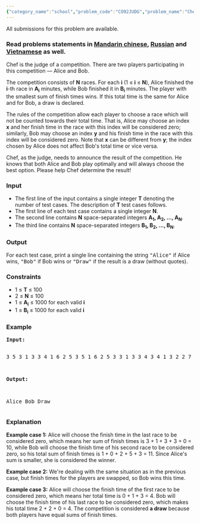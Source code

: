 ```yaml
---
{"category_name":"school","problem_code":"CO92JUDG","problem_name":"Chef Judges a Competition","languages_supported":{"0":"C","1":"CPP14","2":"JAVA","3":"PYTH","4":"PYTH 3.5","5":"PYPY","6":"CS2","7":"PAS fpc","8":"PAS gpc","9":"RUBY","10":"PHP","11":"GO","12":"NODEJS","13":"HASK","14":"rust","15":"SCALA","16":"swift","17":"D","18":"PERL","19":"FORT","20":"WSPC","21":"ADA","22":"CAML","23":"ICK","24":"BF","25":"ASM","26":"CLPS","27":"PRLG","28":"ICON","29":"SCM qobi","30":"PIKE","31":"ST","32":"NICE","33":"LUA","34":"BASH","35":"NEM","36":"LISP sbcl","37":"LISP clisp","38":"SCM guile","39":"JS","40":"ERL","41":"TCL","42":"kotlin","43":"PERL6","44":"TEXT","45":"SCM chicken","46":"CLOJ","47":"COB","48":"FS"},"max_timelimit":0.5,"source_sizelimit":50000,"problem_author":"kefaa","problem_tester":null,"date_added":"15-03-2018","tags":{"0":"cakewalk","1":"cook92","2":"implementation","3":"kefaa"},"editorial_url":"https://discuss.codechef.com/problems/CO92JUDG","time":{"view_start_date":1521397801,"submit_start_date":1521397801,"visible_start_date":1521397801,"end_date":1735669800},"is_direct_submittable":false,"layout":"problem"}
---
```

<span class="solution-visible-txt">All submissions for this problem are available.</span><h3>Read problems statements in <a target="_blank" 
href="http://www.codechef.com/download/translated/COOK92/mandarin/CO92JUDG.pdf">Mandarin chinese</a>, <a target="_blank" 
href="http://www.codechef.com/download/translated/COOK92/russian/CO92JUDG.pdf">Russian</a> and <a target="_blank" 
href="http://www.codechef.com/download/translated/COOK92/vietnamese/CO92JUDG.pdf">Vietnamese</a> as well.</h3>

<p>Chef is the judge of a competition. There are two players participating in this competition — Alice and Bob.</p>

<p>The competition consists of <b>N</b> races. For each <b>i</b> (1 ≤ <b>i</b> ≤ <b>N</b>), Alice finished the <b>i</b>-th race in <b>A<sub>i</sub></b> minutes, while Bob finished it in <b>B<sub>i</sub></b> minutes. The player with the smallest sum of finish times wins. If this total time is the same for Alice and for Bob, a draw is declared.</p>

<p>The rules of the competition allow each player to choose a race which will not be counted towards their total time. That is, Alice may choose an index <b>x</b> and her finish time in the race with this index will be considered zero; similarly, Bob may choose an index <b>y</b> and his finish time in the race with this index will be considered zero. Note that <b>x</b> can be different from <b>y</b>; the index chosen by Alice does not affect Bob's total time or vice versa.</p>

<p>Chef, as the judge, needs to announce the result of the competition. He knows that both Alice and Bob play optimally and will always choose the best option. Please help Chef determine the result!</p>

<h3>Input</h3>
<ul>
<li>The first line of the input contains a single integer <b>T</b> denoting the number of test cases. The description of <b>T</b> test cases follows.</li>
<li>The first line of each test case contains a single integer <b>N</b>.</li>
<li>The second line contains <b>N</b> space-separated integers <b>A<sub>1</sub>, A<sub>2</sub>, ..., A<sub>N</sub></b>.</li>
<li>The third line contains <b>N</b> space-separated integers <b>B<sub>1</sub>, B<sub>2</sub>, ..., B<sub>N</sub></b>.</li>
</ul>

<h3>Output</h3>
<p>For each test case, print a single line containing the string <tt>"Alice"</tt> if Alice wins, <tt>"Bob"</tt> if Bob wins or <tt>"Draw"</tt> if the result is a draw (without quotes).</p>

<h3>Constraints</h3>
<ul>
<li>1 ≤ <b>T</b> ≤ 100</li>
<li>2 ≤ <b>N</b> ≤ 100</li>
<li>1 ≤ <b>A<sub>i</sub></b> ≤ 1000 for each valid <b>i</b></li>
<li>1 ≤ <b>B<sub>i</sub></b> ≤ 1000 for each valid <b>i</b></li>
</ul>

<h3>Example</h3>
<pre><b>Input:</b>

3
5
3 1 3 3 4
1 6 2 5 3
5
1 6 2 5 3
3 1 3 3 4
3
4 1 3
2 2 7

<b>Output:</b>

Alice
Bob
Draw
</pre>

<h3>Explanation</h3>
<p><b>Example case 1:</b> Alice will choose the finish time in the last race to be considered zero, which means her sum of finish times is 3 + 1 + 3 + 3 + 0 = 10, while Bob will choose the finish time of his second race to be considered zero, so his total sum of finish times is 1 + 0 + 2 + 5 + 3 = 11. Since Alice's sum is smaller, she is considered the winner.</p>

<p><b>Example case 2:</b> We're dealing with the same situation as in the previous case, but finish times for the players are swapped, so Bob wins this time.</p>

<p><b>Example case 3:</b> Alice will choose the finish time of the first race to be considered zero, which means her total time is 0 + 1 + 3 = 4. Bob will choose the finish time of his last race to be considered zero, which makes his total time 2 + 2 + 0 = 4. The competition is considered <b>a draw</b> because both players have equal sums of finish times.</p>
